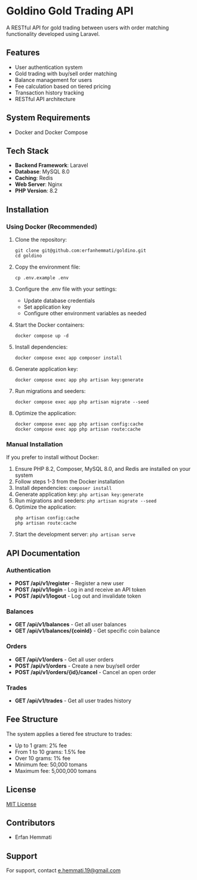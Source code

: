 # Goldino Gold Trading API

A RESTful API for gold trading between users with order matching functionality developed using Laravel.

## Features

- User authentication system
- Gold trading with buy/sell order matching
- Balance management for users
- Fee calculation based on tiered pricing
- Transaction history tracking
- RESTful API architecture

## System Requirements

- Docker and Docker Compose

## Tech Stack

- **Backend Framework**: Laravel 
- **Database**: MySQL 8.0
- **Caching**: Redis
- **Web Server**: Nginx
- **PHP Version**: 8.2

## Installation

### Using Docker (Recommended)

1. Clone the repository:
   ```
   git clone git@github.com:erfanhemmati/goldino.git
   cd goldino
   ```

2. Copy the environment file:
   ```
   cp .env.example .env
   ```

3. Configure the .env file with your settings:
   - Update database credentials
   - Set application key
   - Configure other environment variables as needed

4. Start the Docker containers:
   ```
   docker compose up -d
   ```

5. Install dependencies:
   ```
   docker compose exec app composer install
   ```

6. Generate application key:
   ```
   docker compose exec app php artisan key:generate
   ```

7. Run migrations and seeders:
   ```
   docker compose exec app php artisan migrate --seed
   ```

8. Optimize the application:
   ```
   docker compose exec app php artisan config:cache
   docker compose exec app php artisan route:cache
   ```

### Manual Installation

If you prefer to install without Docker:

1. Ensure PHP 8.2, Composer, MySQL 8.0, and Redis are installed on your system
2. Follow steps 1-3 from the Docker installation
3. Install dependencies: `composer install`
4. Generate application key: `php artisan key:generate`
5. Run migrations and seeders: `php artisan migrate --seed`
6. Optimize the application:
   ```
   php artisan config:cache
   php artisan route:cache
   ```
7. Start the development server: `php artisan serve`

## API Documentation

### Authentication
- **POST /api/v1/register** - Register a new user
- **POST /api/v1/login** - Log in and receive an API token
- **POST /api/v1/logout** - Log out and invalidate token

### Balances
- **GET /api/v1/balances** - Get all user balances
- **GET /api/v1/balances/{coinId}** - Get specific coin balance

### Orders
- **GET /api/v1/orders** - Get all user orders
- **POST /api/v1/orders** - Create a new buy/sell order
- **POST /api/v1/orders/{id}/cancel** - Cancel an open order

### Trades
- **GET /api/v1/trades** - Get all user trades history

## Fee Structure

The system applies a tiered fee structure to trades:
- Up to 1 gram: 2% fee
- From 1 to 10 grams: 1.5% fee
- Over 10 grams: 1% fee
- Minimum fee: 50,000 tomans
- Maximum fee: 5,000,000 tomans

## License

[MIT License](LICENSE)

## Contributors

- Erfan Hemmati

## Support

For support, contact e.hemmati.19@gmail.com
